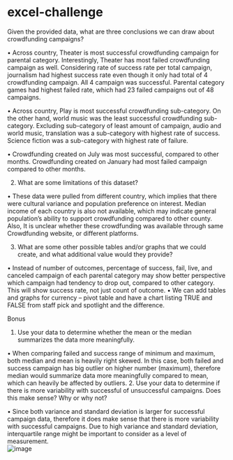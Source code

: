 # excel-challenge

Given the provided data, what are three conclusions we can draw about crowdfunding campaigns?

•	Across country, Theater is most successful crowdfunding campaign for parental category. Interestingly, Theater has most failed crowdfunding campaign as well. Considering rate of success rate per total campaign, journalism had highest success rate even though it only had total of 4 crowdfunding campaign. All 4 campaign was successful. Parental category games had highest failed rate, which had 23 failed campaigns out of 48 campaigns. 

•	Across country, Play is most successful crowdfunding sub-category. On the other hand, world music was the least successful crowdfunding sub-category. Excluding sub-category of least amount of campaign, audio and world music, translation was a sub-category with highest rate of success. Science fiction was a sub-category with highest rate of failure. 

•	Crowdfunding created on July was most successful, compared to other months. Crowdfunding created on January had most failed campaign compared to other months. 
 
2. What are some limitations of this dataset?

•	These data were pulled from different country, which implies that there were cultural variance and population preference on interest. Median income of each country is also not available, which may indicate general population’s ability to support crowdfunding compared to other county. Also, It is unclear whether these crowdfunding was available through same Crowdfunding website, or different platforms. 

3. What are some other possible tables and/or graphs that we could create, and 
what additional value would they provide?

•	Instead of number of outcomes, percentage of success, fail, live, and canceled campaign of each parental category may show better perspective which campaign had tendency to drop out, compared to other category. This will show success rate, not just count of outcome. 
•	We can add tables and graphs for currency – pivot table and have a 
chart listing TRUE and FALSE from staff pick and spotlight and the 
difference. 

Bonus
1. Use your data to determine whether the mean or the median summarizes the
data more meaningfully.

•	When comparing failed and success range of minimum and maximum, both median and mean is heavily right skewed. In this case, both failed and success campaign has big outlier on higher number (maximum), therefore median would summarize data more meaningfully compared to mean, which can heavily be affected by outliers. 
2. Use your data to determine if there is more variability with successful of 
unsuccessful campaigns. Does this make sense? Why or why not?

•	Since both variance and standard deviation is larger for successful campaign data, therefore it does make sense that there is more variability with successful campaigns. Due to high variance and standard deviation, interquartile range might be important to consider as a level of measurement.  
![image](https://user-images.githubusercontent.com/105801883/173721649-b9a4c5f3-431e-4107-86a0-927363eaafe0.png)
